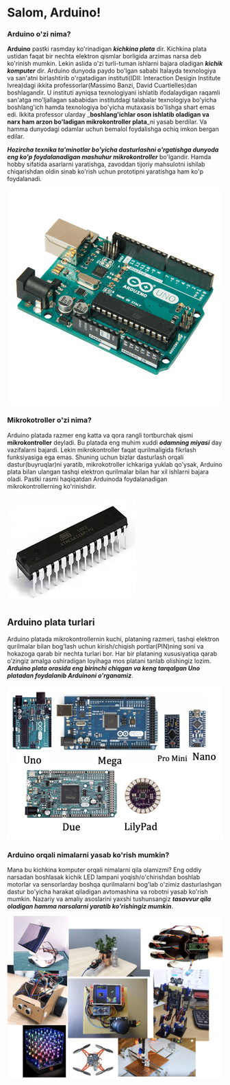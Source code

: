 # Salom, Arduino!

### Arduino o'zi nima?

**Arduino** pastki rasmday ko'rinadigan _**kichkina plata**_ dir. Kichkina plata ustidan faqat bir nechta elektron qismlar borligida arzimas narsa deb ko'rinish mumkin. Lekin aslida o'zi turli-tuman ishlarni bajara oladigan _**kichik komputer**_ dir. Arduino dunyoda paydo bo'lgan sababi Italayda texnologiya va san'atni birlashtirib o'rgatadigan instituti\(IDII: Interaction Desigin Institute Ivrea\)dagi ikkita professorlar\(Massimo Banzi, David Cuartielles\)dan boshlagandir. U instituti ayniqsa texnologiyani ishlatib ifodalaydigan raqamli san'atga mo'ljallagan sababidan institutdagi talabalar texnologiya bo'yicha boshlang'ich hamda texnologiya bo'yicha mutaxasis bo'lishga shart emas edi. Ikkita professor ularday _**boshlang'ichlar oson ishlatib oladigan va narx ham arzon bo'ladigan mikrokontroller plata**_ni yasab berdilar. Va hamma dunyodagi odamlar uchun bemalol foydalishga ochiq imkon bergan edilar. 

_**Hozircha texnika ta'minotlar bo'yicha dasturlashni o'rgatishga dunyoda eng ko'p foydalanadigan mashuhur mikrokontroller**_ bo'lgandir. Hamda hobby sifatida asarlarni yaratishga, zavoddan tijoriy mahsulotni ishilab chiqarishdan oldin sinab ko'rish uchun prototipni yaratishga ham ko'p foydalanadi.

![Arduino Uno](.gitbook/assets/image%20%282%29.png)

### Mikrokotroller o'zi nima?

Arduino platada razmer eng katta va qora rangli tortburchak qismi **mikrokontroller** deyladi. Bu platada eng muhim xuddi _**odamning miyasi**_ day vazifalarni bajardi. Lekin mikrokontroller faqat qurilmaligida fikrlash funksiyasiga ega emas. Shuning uchun bizlar dasturlash orqali dastur\(buyruqlar\)ni yaratib, mikrokotroller ichkariga yuklab qo'ysak, Arduino plata bilan ulangan tashqi elektron qurilmalar bilan har xil ishlarni bajara oladi. Pastki rasmi haqiqatdan Arduinoda foydalanadigan mikrokontrollerning ko'rinishdir.

![Atmel korxonadagi Atmega 328p chipi](.gitbook/assets/image%20%2811%29.png)

## Arduino plata turlari

Arduino platada mikrokontrollernin kuchi, plataning razmeri, tashqi elektron qurilmalar bilan bog'lash uchun kirish/chiqish portlar\(PIN\)ning soni va hokazoga qarab bir nechta turlari bor. Har bir plataning xususiyatiqa qarab o’zingiz amalga oshiradigan loyihaga mos platani tanlab olishingiz lozim. _**Arduino plata orasida eng birinchi chiqgan va keng tarqalgan Uno platadan foydalanib Arduinoni o'rganamiz**_.

![](.gitbook/assets/image%20%2812%29.png)

### Arduino orqali nimalarni yasab ko'rish mumkin?

Mana bu kichkina komputer orqali nimalarni qila olamizmi? Eng oddiy narsadan boshlasak kichik LED lampani yoqish/o'chirishdan boshlab motorlar va sensorlarday boshqa qurilmalarni bog'lab o'zimiz dasturlashgan dastur bo'yicha harakat qiladigan avtomashina va robotni yasab ko'rish mumkin. Nazariy va amaliy asoslarini yaxshi tushunsangiz _**tasavvur qila oladigan hamma narsalarni yaratib ko'rishingiz mumkin**_.

![Arduinodan yaratilgan asarlari](.gitbook/assets/image%20%288%29.png)

